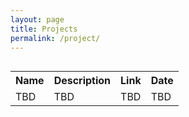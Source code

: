 ```yaml
---
layout: page
title: Projects
permalink: /project/
---
```


<div style="display: flex; align-items: center;">
     <table>
      <tr>
        <th>Name</th>
        <th>Description</th>
        <th>Link</th>
        <th>Date</th>
      </tr>
      <tr>
        <td>TBD</td>
        <td>TBD</td>
        <td>TBD</td>
        <td>TBD</td>
      </tr>
    </table>
</div>